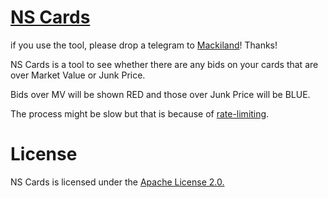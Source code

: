 # [NS Cards](https://makrine.github.io/NScards)

if you use the tool, please drop a telegram to [Mackiland](https://www.nationstates.net/nation=mackiland)! Thanks!

NS Cards is a tool to see whether there are any bids on your cards that are over Market Value or Junk Price.

Bids over MV will be shown RED and those over Junk Price will be BLUE.

The process might be slow but that is because of [rate-limiting](https://www.nationstates.net/pages/api.html#ratelimits).

# License

NS Cards is licensed under the [Apache License 2.0.](http://www.apache.org/licenses/LICENSE-2.0)
